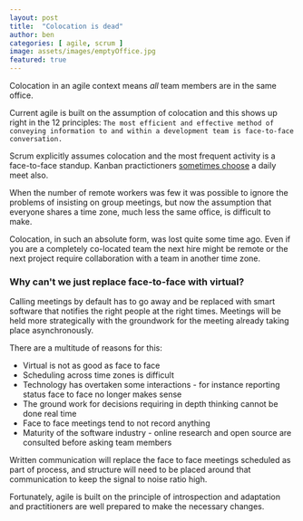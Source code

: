 ```yaml
---
layout: post
title:  "Colocation is dead"
author: ben
categories: [ agile, scrum ]
image: assets/images/emptyOffice.jpg
featured: true
---
```


Colocation in an agile context means *all* team members are in the same office.

Current agile is built on the assumption of colocation and this shows up
right in the 12 principles:
`The most efficient and effective method of conveying information to and within a development team is face-to-face conversation.`

Scrum explicitly assumes colocation and the most frequent activity is a face-to-face standup. Kanban practictioners
 [sometimes choose](https://www.conjur.org/blog/running-a-kanban-standup-meeting) a daily meet also.

When the number of remote workers was few it was possible to ignore the problems of insisting on group meetings, but now the
assumption that everyone shares a time zone, much less the same office, is difficult to make.

Colocation, in such an absolute form, was lost quite some time ago. Even if you are a completely co-located team the 
next hire might be remote or the next project require collaboration with a team in another time zone.

### Why can't we just replace face-to-face with virtual?

Calling meetings by default has to go away and be replaced with smart software that
notifies the right people at the right times. Meetings will be held more strategically with the groundwork for the 
meeting already taking place asynchronously.

There are a multitude of reasons for this:
- Virtual is not as good as face to face
- Scheduling across time zones is difficult
- Technology has overtaken some interactions - for instance reporting status face to face no longer makes sense
- The ground work for decisions requiring in depth thinking cannot be done real time
- Face to face meetings tend to not record anything
- Maturity of the software industry - online research and open source are consulted before asking team members

Written communication will replace the face to face meetings scheduled as part of process, and structure will need
to be placed around that communication to keep the signal to noise ratio high.

Fortunately, agile is built on the principle of introspection and adaptation and
practitioners are well prepared to make the necessary changes.


